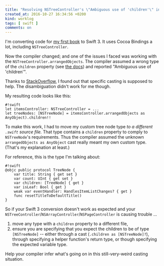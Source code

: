 ```yaml
---
title: "Resolving NSTreeController's \"Ambiguous use of 'children'\" in Swift 3"
created_at: 2016-10-27 16:34:56 +0200
kind: worklog
tags: [ swift ]
comments: on
---
```


I'm converting code for [my first book](https://leanpub.com/develop-mac-apps-clean-architecture-swift) to Swift 3. It uses Cocoa Bindings a lot, including `NSTreeController`.

Now the compiler changed; and one of the issues I faced was working with the `NSTreeController.arrangedObjects`. The compiler assumed a wrong type of the `children` property (see [the docs](https://developer.apple.com/reference/appkit/nstreecontroller/1527465-arrangedobjects#)) and reported "Ambiguous use of 'children'".

Thanks to [StackOverflow](http://stackoverflow.com/questions/39660939/ambiguous-use-of-children-when-trying-to-use-nstreecontroller-arrangedobject), I found out that specific casting is supposed to help. The disambiguation didn't work for me though.

My resulting code looks like this:

    #!swift
    let itemsController: NSTreeController = ...
    let treeNodes: [NSTreeNode] = itemsController.arrangedObjects as AnyObject).children!!

To make this work, I had to move my custom tree node type _to a different `.swift` source file._ That type contains a `children` property to comply to `NSTreeNode`'s requirements. Thus the compiler assumed the unknown `arrangedObjects as AnyObject` cast really meant my own custom type. (That's my explanation at least.)

For reference, this is the type I'm talking about:

    #!swift
    @objc public protocol TreeNode {
        var title: String { get set }
        var count: UInt { get set }
        var children: [TreeNode] { get }
        var isLeaf: Bool { get }
        weak var eventHandler: HandlesItemListChanges? { get }
        func resetTitleToDefaultTitle()
    }

So if your Swift 3 conversion doesn't work as expected and your `NSTreeController`/`NSArrayController`/`NSPageController` is causing trouble ...

1. move any type with a `children` property to a different file,
2. ensure you are specifying that you expect the children to be of type `[NSTreeNode]` -- either through a cast (`.children as [NSTreeNode]?`), through specifying a helper function's return type, or though specifying the expected variable type.

Help your compiler infer what's going on in this still-very-weird casting situation.
